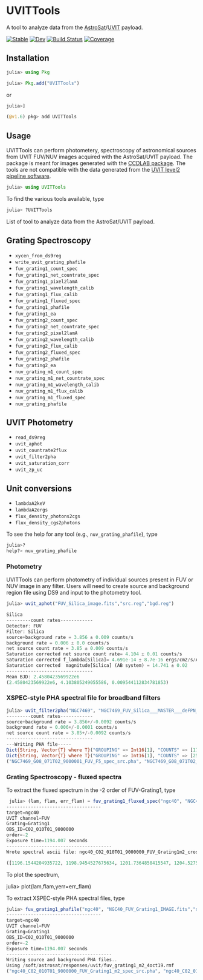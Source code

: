 # UVITTools

A tool to analyze data from the [AstroSat](http://astrosat-ssc.iucaa.in/)/[UVIT](https://uvit.iiap.res.in/) payload.

[![Stable](https://img.shields.io/badge/docs-stable-blue.svg)](https://gulabd.github.io/UVITTools.jl/stable)
[![Dev](https://img.shields.io/badge/docs-dev-blue.svg)](https://gulabd.github.io/UVITTools.jl/dev)
[![Build Status](https://github.com/gulabd/UVITTools.jl/actions/workflows/CI.yml/badge.svg?branch=main)](https://github.com/gulabd/UVITTools.jl/actions/workflows/CI.yml?query=branch%3Amain)
[![Coverage](https://codecov.io/gh/gulabd/UVITTools.jl/branch/main/graph/badge.svg)](https://codecov.io/gh/gulabd/UVITTools.jl)

## Installation

```julia
julia> using Pkg

julia> Pkg.add("UVITTools")
```
or
```julia
julia>]

(@v1.6) pkg> add UVITTools
```



## Usage
UVITTools can perform photometery, spectroscopy of astronomical sources from UVIT FUV/NUV images acquired with the AstroSat/UVIT payload.  The package is meant for images generated with the [CCDLAB package](https://iopscience.iop.org/article/10.1088/1538-3873/aa8800). The tools are not compatible with the data generated from the  [UVIT level2 pipeline software](http://astrosat-ssc.iucaa.in/uvitData).
```julia
julia> using UVITTools
```
To find the various tools available, type

```julia
julia> ?UVITTools
```
List of tool to analyze data from the AstroSat/UVIT payload.




## Grating Spectroscopy
- `xycen_from_ds9reg`
- `write_uvit_grating_phafile`
- `fuv_grating1_count_spec `
- `fuv_grating1_net_countrate_spec`
- `fuv_grating1_pixel2lamA ` 
- `fuv_grating1_wavelength_calib `
- `fuv_grating1_flux_calib `
- `fuv_grating1_fluxed_spec `
- `fuv_grating1_phafile `
- `fuv_grating1_ea`
- `fuv_grating2_count_spec `
- `fuv_grating2_net_countrate_spec `
- `fuv_grating2_pixel2lamA `
- `fuv_grating2_wavelength_calib `
- `fuv_grating2_flux_calib`
- `fuv_grating2_fluxed_spec`
- `fuv_grating2_phafile `
- `fuv_grating2_ea`
- `nuv_grating_m1_count_spec `
- `nuv_grating_m1_net_countrate_spec `
- `nuv_grating_m1_wavelength_calib `
- `nuv_grating_m1_flux_calib `
- `nuv_grating_m1_fluxed_spec`
- `nuv_grating_phafile`


##  UVIT Photometry 
- `read_ds9reg`
- `uvit_aphot `
- `uvit_countrate2flux `
- `uvit_filter2pha`
- `uvit_saturation_corr`
- `uvit_zp_uc`

## Unit conversions
- `lambdaA2keV`
- `lambdaA2ergs`
- `flux_density_photons2cgs`
- `flux_density_cgs2photons`



To see the help for any tool (e.g., `nuv_grating_phafile`), type

```julia
julia>?
help?> nuv_grating_phafile
```

### Photometry
UVITTools can perform photometry of individual sources present in FUV or NUV image in any filter. Users will need to create source and background region file using DS9 and input to the photometry tool. 

```julia
julia> uvit_aphot("FUV_Silica_image.fits","src.reg","bgd.reg")

Silica
---------count rates------------
Detector: FUV
Filter: Silica
source+background rate = 3.856 ± 0.009 counts/s
background rate = 0.006 ± 0.0 counts/s
net source count rate = 3.85 ± 0.009 counts/s
Saturation corrected net source count rate= 4.104 ± 0.01 counts/s
Saturation corrected f_lambda[Silica]= 4.691e-14 ± 8.7e-16 ergs/cm2/s/A
Saturation corrected  magnitude[Silica] (AB system) = 14.741 ± 0.02
--------------------------------
Mean BJD: 2.4580423569922e6
(2.4580423569922e6, 4.103805249055586, 0.009544112834781853)

```

### XSPEC-style PHA spectral file for broadband filters

```julia
julia> uvit_filter2pha("NGC7469", "NGC7469_FUV_Silica___MASTER___deFPN_deDIST_deDrift_RGSTRD_IMAGE_x8_deFlat_deExp.fits","src.reg","bgd.reg")
---------count rates------------
source+background rate = 3.856+/-0.0092 counts/s
background rate = 0.006+/-0.0001 counts/s
net source count rate = 3.85+/-0.0092 counts/s
--------------------------------
---Writing PHA file-----
Dict{String, Vector{T} where T}("GROUPING" => Int16[1], "COUNTS" => [173984.77067406257], "CHANNEL" => Int32[1], "QUALITY" => Int16[0])
Dict{String, Vector{T} where T}("GROUPING" => Int16[1], "COUNTS" => [255.16633374757922], "CHANNEL" => Int32[1], "QUALITY" => Int16[0])
("NGC7469_G08_071T02_9000001_FUV_F5_spec_src.pha", "NGC7469_G08_071T02_9000001_FUV_F5_spec_bgd.pha")

```
### Grating Spectroscopy - fluxed spectra

  To extract the fluxed spectrum in the -2 order of FUV-Grating1, type 
```julia
 julia> (lam, flam, err_flam) = fuv_grating1_fluxed_spec("ngc40", "NGC40_FUV_Grating1_IMAGE.fits","src.reg","bgd.reg", order=-2, cross_disp_width_pixels = 40, angle_xaxis_disp_deg=0.0)
-----------------------------------
target=ngc40
UVIT channel=FUV
Grating=Grating1
OBS_ID=C02_010T01_9000000
order=-2
Exposure time=1194.007 seconds
---------------------------------------
Wrote spectral ascii file: ngc40_C02_010T01_9000000_FUV_Grating1m2_crossdisp_50pixels_spec.dat

([1196.1544204935722, 1198.9454527675634, 1201.7364850415547, 1204.527517315546, 1207.3185495895373, 1210.1095818635285, 1212.9006141375198, 1215.691646411511, 1218.4826786855024, 1221.2737109594932  …  1773.898101209758, 1776.6891334837492, 1779.4801657577405, 1782.2711980317317, 1785.062230305723, 1787.8532625797143, 1790.6442948537056, 1793.4353271276968, 1796.2263594016881, 1799.0173916756794], [5.045466629574188e-13, 4.3150185620641407e-13, 3.20002438057737e-13, 2.1473337940718712e-13, 3.1256136935946915e-13, 3.309620601584206e-13, 2.330335115352435e-13, 2.8446859045530054e-13, 2.969928077009422e-13, 1.8559317187843672e-13  …  4.78007919733574e-13, 4.1855639102711703e-13, 6.104105792024475e-13, 5.793213715591102e-13, 5.984233168019304e-13, 6.895818454682478e-13, 6.118620245824862e-13, 7.615785936600397e-13, 8.907679878495615e-13, 7.61419751498956e-13], [1.0267947190347392e-13, 8.637264104461592e-14, 6.972295297643998e-14, 5.840516168789386e-14, 5.6833639705142054e-14, 5.42522362473877e-14, 4.587473745925019e-14, 4.4072190863771767e-14, 4.2681889008873683e-14, 3.599499296873876e-14  …  5.96764312139293e-14, 6.233276080702569e-14, 7.279889935967496e-14, 7.101598452391445e-14, 7.784002780312587e-14, 8.738266189464572e-14, 8.352764933553134e-14, 1.0110334674900172e-13, 1.1547586393436977e-13, 1.0992802034895543e-13])
```

To plot the spectrum,

julia> plot(lam,flam,yerr=err_flam)



To extract XSPEC-style PHA spectral files, type

```julia
julia> fuv_grating1_phafile("ngc40", "NGC40_FUV_Grating1_IMAGE.fits","src.reg","bgd.reg", order=-2, cross_disp_width_pixel = 40, angle_xaxis_disp_deg=0.0)
-----------------------------------
target=ngc40
UVIT channel=FUV
Grating=Grating1
OBS_ID=C02_010T01_9000000
order=-2
Exposure time=1194.007 seconds
---------------------------------------
Writing source and background PHA files..
Using /soft/astrosat/responses/uvit/fuv_grating1_m2_4oct19.rmf
("ngc40_C02_010T01_9000000_FUV_Grating1_m2_spec_src.pha", "ngc40_C02_010T01_9000000_FUV_Grating1_m2_spec_bgd.pha")
```

